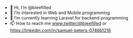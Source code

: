 - 👋 Hi, I’m @bieefilled
- 👀 I’m interested in Web and Mobile programming
- 🌱 I’m currently learning Laravel for backend programming
- 📫 How to reach me www.twitter/@bieefilled or https://linkedin.com/in/samuel-peters-0746b1216

<!---
bieefilled/bieefilled is a ✨ special ✨ repository because its `README.md` (this file) appears on your GitHub profile.
You can click the Preview link to take a look at your changes.
--->
